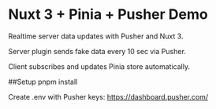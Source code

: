 # Nuxt 3 + Pinia + Pusher Demo
Realtime server data updates with Pusher and Nuxt 3.

Server plugin sends fake data every 10 sec via Pusher.

Client subscribes and updates Pinia store automatically.

##Setup
pnpm install

Create .env with Pusher keys:
https://dashboard.pusher.com/


